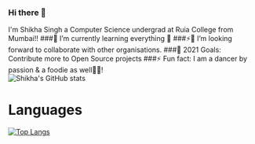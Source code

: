 ### Hi there 👋

I'm Shikha Singh a Computer Science undergrad at Ruia College from Mumbai!!
###🌱 I’m currently learning everything 🤣
###⚡👯 I’m looking forward to collaborate with other organisations.
###🚀 2021 Goals: Contribute more to Open Source projects
###⚡ Fun fact: I am a dancer by passion & a foodie as well🍕😂!   
 ![Shikha's GitHub stats](https://github-readme-stats.vercel.app/api?username=shikha12264&show_icons=true&theme=radical)
   # Languages
 [![Top Langs](https://github-readme-stats.vercel.app/api/top-langs/?username=shikha12264)](https://github.com/shikha12264/github-readme-stats)



